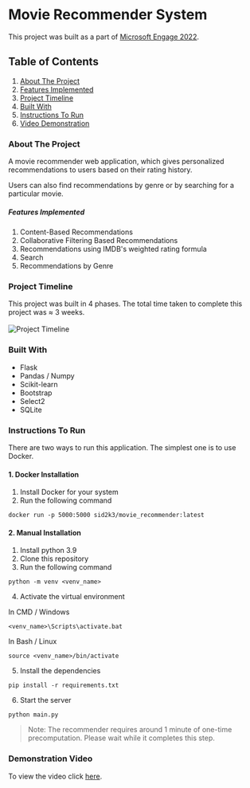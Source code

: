 # Movie Recommender System

This project was built as a part of [Microsoft Engage 2022](https://acehacker.com/microsoft/engage2022/).

## Table of Contents

1. [About The Project](#about-the-project)
2. [Features Implemented](#features-implemented)
3. [Project Timeline](#project-timeline)
4. [Built With](#built-with)
5. [Instructions To Run](#instructions-to-run)
6. [Video Demonstration](#demonstration-video)

### About The Project

A movie recommender web application, which gives personalized recommendations to users based on their rating history.

Users can also find recommendations by genre or by searching for a particular movie.

##### Features Implemented

1. Content-Based Recommendations
2. Collaborative Filtering Based Recommendations
3. Recommendations using IMDB's weighted rating formula
4. Search
5. Recommendations by Genre

### Project Timeline

This project was built in 4 phases. The total time taken to complete this project was ≈ 3 weeks.
<br>
<br>
![Project Timeline](https://i.imgur.com/Fjxz8TC.png)

### Built With

* Flask
* Pandas / Numpy
* Scikit-learn
* Bootstrap
* Select2
* SQLite

### Instructions To Run

There are two ways to run this application. The simplest one is to use Docker.

#### 1. Docker Installation

1. Install Docker for your system
2. Run the following command

```
docker run -p 5000:5000 sid2k3/movie_recommender:latest
```

#### 2. Manual Installation

1. Install python 3.9
2. Clone this repository
3. Run the following command

```
python -m venv <venv_name>
```

4. Activate the virtual environment

In CMD / Windows

```
<venv_name>\Scripts\activate.bat
```

In Bash / Linux

```
source <venv_name>/bin/activate
```

5. Install the dependencies

```
pip install -r requirements.txt
```

6. Start the server

```
python main.py
```

> Note: The recommender requires around 1 minute of one-time precomputation. Please wait
> while it completes this step.

### Demonstration Video

To view the video click [here]().
